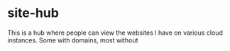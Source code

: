 # site-hub
This is a hub where people can view the websites I have on various cloud instances. Some with domains, most without
